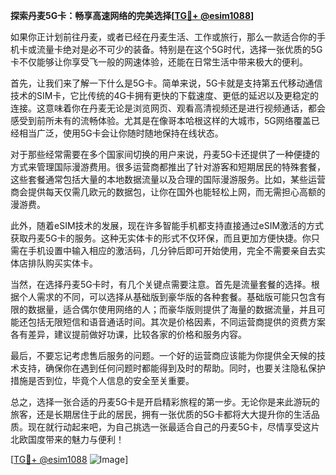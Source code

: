 **探索丹麦5G卡：畅享高速网络的完美选择[[TG💪+ @esim1088](https://t.me/s/esim1088)]**

如果你正计划前往丹麦，或者已经在丹麦生活、工作或旅行，那么一款适合你的手机卡或流量卡绝对是必不可少的装备。特别是在这个5G时代，选择一张优质的5G卡不仅能够让你享受飞一般的网速体验，还能在日常生活中带来极大的便利。

首先，让我们来了解一下什么是5G卡。简单来说，5G卡就是支持第五代移动通信技术的SIM卡，它比传统的4G卡拥有更快的下载速度、更低的延迟以及更稳定的连接。这意味着你在丹麦无论是浏览网页、观看高清视频还是进行视频通话，都会感受到前所未有的流畅体验。尤其是在像哥本哈根这样的大城市，5G网络覆盖已经相当广泛，使用5G卡会让你随时随地保持在线状态。

对于那些经常需要在多个国家间切换的用户来说，丹麦5G卡还提供了一种便捷的方式来管理国际漫游费用。很多运营商都推出了针对游客和短期居民的特殊套餐，这些套餐通常包括大量的本地数据流量以及合理的国际漫游服务。比如，某些运营商会提供每天仅需几欧元的数据包，让你在国外也能轻松上网，而无需担心高额的漫游费。

此外，随着eSIM技术的发展，现在许多智能手机都支持直接通过eSIM激活的方式获取丹麦5G卡的服务。这种无实体卡的形式不仅环保，而且更加方便快捷。你只需在手机设置中输入相应的激活码，几分钟后即可开始使用，完全不需要亲自去实体店排队购买实体卡。

当然，在选择丹麦5G卡时，有几个关键点需要注意。首先是流量套餐的选择。根据个人需求的不同，可以选择从基础版到豪华版的各种套餐。基础版可能只包含有限的数据量，适合偶尔使用网络的人；而豪华版则提供了海量的数据流量，并且可能还包括无限短信和语音通话时间。其次是价格因素，不同运营商提供的资费方案各有差异，建议提前做好功课，比较各家的价格和服务内容。

最后，不要忘记考虑售后服务的问题。一个好的运营商应该能为你提供全天候的技术支持，确保你在遇到任何问题时都能得到及时的帮助。同时，也要关注隐私保护措施是否到位，毕竟个人信息的安全至关重要。

总之，选择一张合适的丹麦5G卡是开启精彩旅程的第一步。无论你是来此游玩的旅客，还是长期居住于此的居民，拥有一张优质的5G卡都将大大提升你的生活品质。现在就行动起来吧，为自己挑选一张最适合自己的丹麦5G卡，尽情享受这片北欧国度带来的魅力与便利！

[[TG💪+ @esim1088](https://t.me/s/esim1088) ![Image](https://i.postimg.cc/4NQfJmqS/Snipaste-2025-05-13-00-14-12.png)]